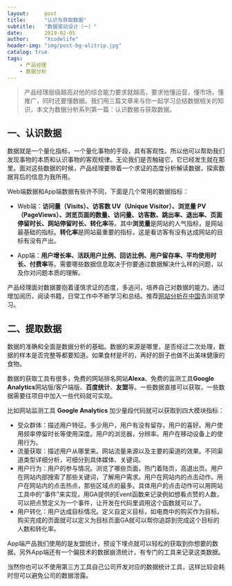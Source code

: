 ```yaml
---
layout:     post
title:      "认识与获取数据"
subtitle:   "数据驱动设计（一）"
date:       2019-02-05
author:     "Xcodelife"
header-img: "img/post-bg-alitrip.jpg"
catalog: true
tags:
    - 产品经理
    - 数据分析
---
```

> 产品经理层级越高对他的综合能力要求就越高，要求他懂运营，懂市场，懂推广，同时还要懂数据。我们用三篇文章来与你一起学习总结数据相关的知识，本文为数据分析系列第一篇：认识数据与获取数据。

## 一、认识数据
数据就是一个量化指标，一个量化事物的手段，具有客观性。所以他可以帮助我们发现事物的本质和认识事物的客观规律。无论我们是否触碰它，它已经发生就在那里。面对这些数据的时候，产品经理要带着一个求证的态度分析解读数据，探索数据背后的信息为我所用。

Web端数据和App端数据有些许不同，下面是几个常用的数据指标：

* Web端：**访问量（Visits）、访客数 UV（Unique Visitor）、浏览量 PV（PageViews）、浏览页面的数量、访问量、访客数、跳出率、退出率、页面停留时长、网站停留时长、转化率**等。其中**浏览量**是网站的人气指标，是网站最基础的指标。**转化率**是网站最重要的指标，这是看访客有没有达成网站的目标有没有产出。

* App端：**用户增长率、活跃用户比例、回访比例、用户留存率、平均使用时长、付费率**等。需要哪些数据信息取决于你要通过数据解决什么样的问题，以及你对问题本质的理解。

产品经理面对数据要抱着谨慎求证的态度，多追问，培养自己对数据的能力。通过增加阅历，阅读书籍，日常工作中不断学习和总结。推荐[网站分析在中国](http://www.chinawebanalytics.cn/)去浏览学习。

## 二、提取数据
数据的准确和全面是数据分析的基础。数据的来源是哪里，是否经过二次处理，数据的样本是否完整等都要知道。如果食材是坏的，再好的厨子也做不出美味健康的食物。

数据的获取工具有很多，免费的网站排名网站**Alexa**、免费的监测工具**Google Analytics**网站版/客户端版、**百度统计**、**友盟**等。一些数据直接可以获取，一些数据需要往项目中加入一些代码就可实现。

比如网站监测工具 **Google Analytics** 加少量段代码就可以获取到四大模块指标：

* 受众群体：描述用户特征。多少用户，用户有没有留存，用户的喜好。用户使用频率停留时长等使用深度。用户的浏览器，分辨率。用户在移动设备上的使用行为。
* 流量获取：描述用户从哪里来。网站流量来源以及主要的渠道的效果。不同渠道类型详细分析，可细分到具体媒体、关键词。
* 用户行为：用户的参与情况。浏览了哪些页面，热门着陆页，高退出页。用户在网站内部搜索了那些关键词，了解用户需求。用户在网站内的点击动作。用户在网站内的点击热点，那些区域点的最多。具体用户的点击动作可以用网站工具中的“事件”来实现，用GA提供的Event函数来记录例如想看点赞的人数，可以把点赞定义为一个事件，让开发在代码里调用这个函数就可以了。
* 用户转化：用户达成目标情况。定义自定义目标，如电商中的购买作为目标。购买完成的页面就可以定义为目标页面GA就可以帮你追踪到完成这个目标的人数和转化率。

App端产品我们使用的是友盟统计，预设下埋点就可以轻松的获取到你想要的数据。另外App端还有一个偏技术的数据崩溃统计，有专门的工具来记录这类数据。

当然你也可以不使用第三方工具自己公司开发对应的数据统计工具，这样比较会耗时但可以避免公司的数据泄露。


